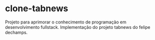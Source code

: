 # clone-tabnews
Projeto para aprimorar o conhecimento de programação em desenvolvimento fullstack. Implementação do projeto tabnews do felipe dechamps.

